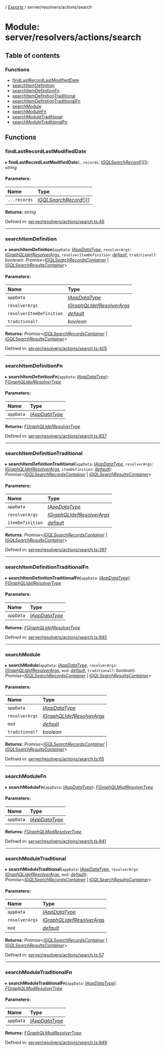 [](../README.md) / [Exports](../modules.md) / server/resolvers/actions/search

# Module: server/resolvers/actions/search

## Table of contents

### Functions

- [findLastRecordLastModifiedDate](server_resolvers_actions_search.md#findlastrecordlastmodifieddate)
- [searchItemDefinition](server_resolvers_actions_search.md#searchitemdefinition)
- [searchItemDefinitionFn](server_resolvers_actions_search.md#searchitemdefinitionfn)
- [searchItemDefinitionTraditional](server_resolvers_actions_search.md#searchitemdefinitiontraditional)
- [searchItemDefinitionTraditionalFn](server_resolvers_actions_search.md#searchitemdefinitiontraditionalfn)
- [searchModule](server_resolvers_actions_search.md#searchmodule)
- [searchModuleFn](server_resolvers_actions_search.md#searchmodulefn)
- [searchModuleTraditional](server_resolvers_actions_search.md#searchmoduletraditional)
- [searchModuleTraditionalFn](server_resolvers_actions_search.md#searchmoduletraditionalfn)

## Functions

### findLastRecordLastModifiedDate

▸ **findLastRecordLastModifiedDate**(...`records`: [*IGQLSearchRecord*](../interfaces/gql_querier.igqlsearchrecord.md)[][]): *string*

#### Parameters:

Name | Type |
:------ | :------ |
`...records` | [*IGQLSearchRecord*](../interfaces/gql_querier.igqlsearchrecord.md)[][] |

**Returns:** *string*

Defined in: [server/resolvers/actions/search.ts:46](https://github.com/onzag/itemize/blob/11a98dec/server/resolvers/actions/search.ts#L46)

___

### searchItemDefinition

▸ **searchItemDefinition**(`appData`: [*IAppDataType*](../interfaces/server.iappdatatype.md), `resolverArgs`: [*IGraphQLIdefResolverArgs*](../interfaces/base_root_gql.igraphqlidefresolverargs.md), `resolverItemDefinition`: [*default*](../classes/base_root_module_itemdefinition.default.md), `traditional?`: *boolean*): *Promise*<[*IGQLSearchRecordsContainer*](../interfaces/gql_querier.igqlsearchrecordscontainer.md) \| [*IGQLSearchResultsContainer*](../interfaces/gql_querier.igqlsearchresultscontainer.md)\>

#### Parameters:

Name | Type |
:------ | :------ |
`appData` | [*IAppDataType*](../interfaces/server.iappdatatype.md) |
`resolverArgs` | [*IGraphQLIdefResolverArgs*](../interfaces/base_root_gql.igraphqlidefresolverargs.md) |
`resolverItemDefinition` | [*default*](../classes/base_root_module_itemdefinition.default.md) |
`traditional?` | *boolean* |

**Returns:** *Promise*<[*IGQLSearchRecordsContainer*](../interfaces/gql_querier.igqlsearchrecordscontainer.md) \| [*IGQLSearchResultsContainer*](../interfaces/gql_querier.igqlsearchresultscontainer.md)\>

Defined in: [server/resolvers/actions/search.ts:405](https://github.com/onzag/itemize/blob/11a98dec/server/resolvers/actions/search.ts#L405)

___

### searchItemDefinitionFn

▸ **searchItemDefinitionFn**(`appData`: [*IAppDataType*](../interfaces/server.iappdatatype.md)): [*FGraphQLIdefResolverType*](base_root_gql.md#fgraphqlidefresolvertype)

#### Parameters:

Name | Type |
:------ | :------ |
`appData` | [*IAppDataType*](../interfaces/server.iappdatatype.md) |

**Returns:** [*FGraphQLIdefResolverType*](base_root_gql.md#fgraphqlidefresolvertype)

Defined in: [server/resolvers/actions/search.ts:837](https://github.com/onzag/itemize/blob/11a98dec/server/resolvers/actions/search.ts#L837)

___

### searchItemDefinitionTraditional

▸ **searchItemDefinitionTraditional**(`appData`: [*IAppDataType*](../interfaces/server.iappdatatype.md), `resolverArgs`: [*IGraphQLIdefResolverArgs*](../interfaces/base_root_gql.igraphqlidefresolverargs.md), `itemDefinition`: [*default*](../classes/base_root_module_itemdefinition.default.md)): *Promise*<[*IGQLSearchRecordsContainer*](../interfaces/gql_querier.igqlsearchrecordscontainer.md) \| [*IGQLSearchResultsContainer*](../interfaces/gql_querier.igqlsearchresultscontainer.md)\>

#### Parameters:

Name | Type |
:------ | :------ |
`appData` | [*IAppDataType*](../interfaces/server.iappdatatype.md) |
`resolverArgs` | [*IGraphQLIdefResolverArgs*](../interfaces/base_root_gql.igraphqlidefresolverargs.md) |
`itemDefinition` | [*default*](../classes/base_root_module_itemdefinition.default.md) |

**Returns:** *Promise*<[*IGQLSearchRecordsContainer*](../interfaces/gql_querier.igqlsearchrecordscontainer.md) \| [*IGQLSearchResultsContainer*](../interfaces/gql_querier.igqlsearchresultscontainer.md)\>

Defined in: [server/resolvers/actions/search.ts:397](https://github.com/onzag/itemize/blob/11a98dec/server/resolvers/actions/search.ts#L397)

___

### searchItemDefinitionTraditionalFn

▸ **searchItemDefinitionTraditionalFn**(`appData`: [*IAppDataType*](../interfaces/server.iappdatatype.md)): [*FGraphQLIdefResolverType*](base_root_gql.md#fgraphqlidefresolvertype)

#### Parameters:

Name | Type |
:------ | :------ |
`appData` | [*IAppDataType*](../interfaces/server.iappdatatype.md) |

**Returns:** [*FGraphQLIdefResolverType*](base_root_gql.md#fgraphqlidefresolvertype)

Defined in: [server/resolvers/actions/search.ts:845](https://github.com/onzag/itemize/blob/11a98dec/server/resolvers/actions/search.ts#L845)

___

### searchModule

▸ **searchModule**(`appData`: [*IAppDataType*](../interfaces/server.iappdatatype.md), `resolverArgs`: [*IGraphQLIdefResolverArgs*](../interfaces/base_root_gql.igraphqlidefresolverargs.md), `mod`: [*default*](../classes/base_root_module.default.md), `traditional?`: *boolean*): *Promise*<[*IGQLSearchRecordsContainer*](../interfaces/gql_querier.igqlsearchrecordscontainer.md) \| [*IGQLSearchResultsContainer*](../interfaces/gql_querier.igqlsearchresultscontainer.md)\>

#### Parameters:

Name | Type |
:------ | :------ |
`appData` | [*IAppDataType*](../interfaces/server.iappdatatype.md) |
`resolverArgs` | [*IGraphQLIdefResolverArgs*](../interfaces/base_root_gql.igraphqlidefresolverargs.md) |
`mod` | [*default*](../classes/base_root_module.default.md) |
`traditional?` | *boolean* |

**Returns:** *Promise*<[*IGQLSearchRecordsContainer*](../interfaces/gql_querier.igqlsearchrecordscontainer.md) \| [*IGQLSearchResultsContainer*](../interfaces/gql_querier.igqlsearchresultscontainer.md)\>

Defined in: [server/resolvers/actions/search.ts:65](https://github.com/onzag/itemize/blob/11a98dec/server/resolvers/actions/search.ts#L65)

___

### searchModuleFn

▸ **searchModuleFn**(`appData`: [*IAppDataType*](../interfaces/server.iappdatatype.md)): [*FGraphQLModResolverType*](base_root_gql.md#fgraphqlmodresolvertype)

#### Parameters:

Name | Type |
:------ | :------ |
`appData` | [*IAppDataType*](../interfaces/server.iappdatatype.md) |

**Returns:** [*FGraphQLModResolverType*](base_root_gql.md#fgraphqlmodresolvertype)

Defined in: [server/resolvers/actions/search.ts:841](https://github.com/onzag/itemize/blob/11a98dec/server/resolvers/actions/search.ts#L841)

___

### searchModuleTraditional

▸ **searchModuleTraditional**(`appData`: [*IAppDataType*](../interfaces/server.iappdatatype.md), `resolverArgs`: [*IGraphQLIdefResolverArgs*](../interfaces/base_root_gql.igraphqlidefresolverargs.md), `mod`: [*default*](../classes/base_root_module.default.md)): *Promise*<[*IGQLSearchRecordsContainer*](../interfaces/gql_querier.igqlsearchrecordscontainer.md) \| [*IGQLSearchResultsContainer*](../interfaces/gql_querier.igqlsearchresultscontainer.md)\>

#### Parameters:

Name | Type |
:------ | :------ |
`appData` | [*IAppDataType*](../interfaces/server.iappdatatype.md) |
`resolverArgs` | [*IGraphQLIdefResolverArgs*](../interfaces/base_root_gql.igraphqlidefresolverargs.md) |
`mod` | [*default*](../classes/base_root_module.default.md) |

**Returns:** *Promise*<[*IGQLSearchRecordsContainer*](../interfaces/gql_querier.igqlsearchrecordscontainer.md) \| [*IGQLSearchResultsContainer*](../interfaces/gql_querier.igqlsearchresultscontainer.md)\>

Defined in: [server/resolvers/actions/search.ts:57](https://github.com/onzag/itemize/blob/11a98dec/server/resolvers/actions/search.ts#L57)

___

### searchModuleTraditionalFn

▸ **searchModuleTraditionalFn**(`appData`: [*IAppDataType*](../interfaces/server.iappdatatype.md)): [*FGraphQLModResolverType*](base_root_gql.md#fgraphqlmodresolvertype)

#### Parameters:

Name | Type |
:------ | :------ |
`appData` | [*IAppDataType*](../interfaces/server.iappdatatype.md) |

**Returns:** [*FGraphQLModResolverType*](base_root_gql.md#fgraphqlmodresolvertype)

Defined in: [server/resolvers/actions/search.ts:849](https://github.com/onzag/itemize/blob/11a98dec/server/resolvers/actions/search.ts#L849)
